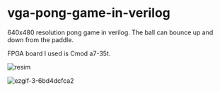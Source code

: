 # vga-pong-game-in-verilog
640x480 resolution pong game in verilog. The ball can bounce up and down from the paddle.

FPGA board I used is Cmod a7-35t.

![resim](https://user-images.githubusercontent.com/120679137/221266258-2677809d-9571-495b-aca0-e400995dc49c.png)

![ezgif-3-6bd4dcfca2](https://user-images.githubusercontent.com/120679137/221280626-d3635122-9da4-4dfe-865e-4c7249bd8d88.gif)
